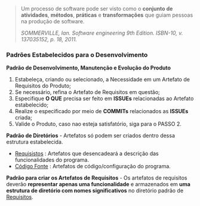 
> Um processo de software pode ser visto como o **conjunto de atividades**, **métodos**, **práticas** e **transformações** que guiam pessoas na produção de software. 
>
>  *SOMMERVILLE, Ian. Software engineering 9th Edition. ISBN-10, v. 137035152, p. 18, 2011.*

### Padrões Estabelecidos para o Desenvolvimento   

**Padrão de Desenvolvimento, Manutenção e Evolução do Produto**
    
 1. Estabeleça, criando ou selecionado, a Necessidade em um Artefato de Requisitos do Produto;  
 2. Se necessário, refina o Artefato de Requisitos em questão;  
 3. Especifique **O QUE** precisa ser feito em **ISSUEs** relacionadas ao Artefato estabelecido;   
 4. Realize o especificado por meio de **COMMITs** relacionados as **ISSUEs** criada;
 5. Valide o Produto, caso nao esteja satisfatório, siga para o PASSO 2.
 
**Padrão de Diretórios** - Artefatos só podem ser criados dentro dessa estrutura estabelecida. 

- [Requisistos](documentacao/requisitos/) : Artefatos que desencadeará a descrição das funcionalidades do programa.
- [Código Fonte](codigo-fonte/) : Artefatos de código/configuração do programa.

**Padrão para criar os Artefatos de Requisitos** - Os artefatos de requisitos deverão **representar apenas uma funcionalidade** e armazenados em **uma estrutura de diretório com nomes significativos** no diretório padrão de [Requisitos](docs/requisitos/).


